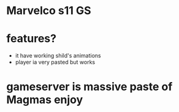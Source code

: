 # Marvelco s11 GS



# features?

- it have working shild's animations
- player ia very pasted but works




# gameserver is massive paste of Magmas enjoy
